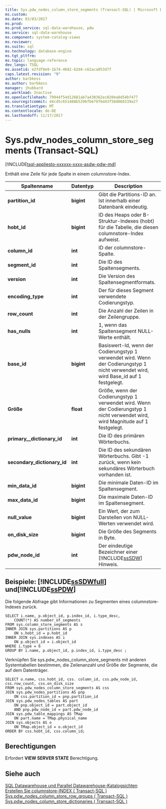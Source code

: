 ```yaml
---
title: Sys.pdw_nodes_column_store_segments (Transact-SQL) | Microsoft Docs
ms.custom: 
ms.date: 03/03/2017
ms.prod: 
ms.prod_service: sql-data-warehouse, pdw
ms.service: sql-data-warehouse
ms.component: system-catalog-views
ms.reviewer: 
ms.suite: sql
ms.technology: database-engine
ms.tgt_pltfrm: 
ms.topic: language-reference
dev_langs: TSQL
ms.assetid: e2fdf8e9-1b74-4682-b2d4-c62aca053d7f
caps.latest.revision: "9"
author: barbkess
ms.author: barbkess
manager: jhubbard
ms.workload: Inactive
ms.openlocfilehash: 79944f54d12681ab7a430362ec0204a8d54bf477
ms.sourcegitcommit: 44cd5c651488b5296fb679f6d43f50d068339a27
ms.translationtype: MT
ms.contentlocale: de-DE
ms.lasthandoff: 11/17/2017
---
```

# <a name="syspdwnodescolumnstoresegments-transact-sql"></a>Sys.pdw_nodes_column_store_segments (Transact-SQL)
[!INCLUDE[tsql-appliesto-xxxxxx-xxxx-asdw-pdw-md](../../includes/tsql-appliesto-xxxxxx-xxxx-asdw-pdw-md.md)]

  Enthält eine Zeile für jede Spalte in einem columnstore-Index.  
  
|Spaltenname|Datentyp|Description|  
|-----------------|---------------|-----------------|  
|**partition_id**|**bigint**|Gibt die Partitions-ID an. Ist innerhalb einer Datenbank eindeutig.|  
|**hobt_id**|**bigint**|ID des Heaps oder B-Struktur-Indexes (hobt) für die Tabelle, die diesen columnstore-Index aufweist.|  
|**column_id**|**int**|ID der columnstore-Spalte.|  
|**segment_id**|**int**|Die ID des Spaltensegments.|  
|**version**|**int**|Die Version des Spaltensegmentformats.|  
|**encoding_type**|**int**|Der für dieses Segment verwendete Codierungstyp.|  
|**row_count**|**int**|Die Anzahl der Zeilen in der Zeilengruppe.|  
|**has_nulls**|**int**|1, wenn das Spaltensegment NULL-Werte enthält.|  
|**base_id**|**bigint**|Basiswert-Id, wenn der Codierungstyp 1 verwendet wird.  Wenn der Codierungstyp 1 nicht verwendet wird, wird Base_id auf 1 festgelegt.|  
|**Größe**|**float**|Größe, wenn der Codierungstyp 1 verwendet wird.  Wenn der Codierungstyp 1 nicht verwendet wird, wird Magnitude auf 1 festgelegt.|  
|**primary__dictionary_id**|**int**|Die ID des primären Wörterbuchs.|  
|**secondary_dictionary_id**|**int**|Die ID des sekundären Wörterbuchs. Gibt -1 zurück, wenn kein sekundäres Wörterbuch vorhanden ist.|  
|**min_data_id**|**bigint**|Die minimale Daten-ID im Spaltensegment.|  
|**max_data_id**|**bigint**|Die maximale Daten-ID im Spaltensegment.|  
|**null_value**|**bigint**|Ein Wert, der zum Darstellen von NULL-Werten verwendet wird.|  
|**on_disk_size**|**bigint**|Die Größe des Segments in Byte.|  
|**pdw_node_id**|**int**|Der eindeutige Bezeichner einer [!INCLUDE[ssSDW](../../includes/sssdw-md.md)] Hinweis.|  
  
## <a name="examples-includesssdwfullincludessssdwfull-mdmd-and-includesspdwincludessspdw-mdmd"></a>Beispiele: [!INCLUDE[ssSDWfull](../../includes/sssdwfull-md.md)] und[!INCLUDE[ssPDW](../../includes/sspdw-md.md)]  
 Die folgende Abfrage gibt Informationen zu Segmenten eines columnstore-Indexes zurück.  
  
```tsql  
SELECT i.name, p.object_id, p.index_id, i.type_desc,   
    COUNT(*) AS number_of_segments  
FROM sys.column_store_segments AS s   
INNER JOIN sys.partitions AS p   
    ON s.hobt_id = p.hobt_id   
INNER JOIN sys.indexes AS i   
    ON p.object_id = i.object_id  
WHERE i.type = 6  
GROUP BY i.name, p.object_id, p.index_id, i.type_desc ;  
```  
  
 Verknüpfen Sie sys.pdw_nodes_column_store_segments mit anderen Systemtabellen bestimmen, die Zeilenanzahl und Größe der Segmente, die auf dem Datenträger.  
  
```  
SELECT o.name, css.hobt_id, css. column_id, css.pdw_node_id, css.row_count, css.on_disk_size  
FROM sys.pdw_nodes_column_store_segments AS css  
JOIN sys.pdw_nodes_partitions AS pnp  
    ON css.partition_id = pnp.partition_id  
JOIN sys.pdw_nodes_tables AS part  
    ON pnp.object_id = part.object_id   
    AND pnp.pdw_node_id = part.pdw_node_id  
JOIN sys.pdw_table_mappings AS TMap  
    ON part.name = TMap.physical_name  
JOIN sys.objects AS o  
    ON TMap.object_id = o.object_id  
ORDER BY css.hobt_id, css.column_id;  
```  
  
## <a name="permissions"></a>Berechtigungen  
 Erfordert **VIEW SERVER STATE** Berechtigung.  
  
## <a name="see-also"></a>Siehe auch  
 [SQL Datawarehouse und Parallel Datawarehouse-Katalogsichten](../../relational-databases/system-catalog-views/sql-data-warehouse-and-parallel-data-warehouse-catalog-views.md)   
 [Erstellen Sie columnstore-INDEX &#40; Transact-SQL &#41;](../../t-sql/statements/create-columnstore-index-transact-sql.md)   
 [Sys.pdw_nodes_column_store_row_groups &#40; Transact-SQL &#41;](../../relational-databases/system-catalog-views/sys-pdw-nodes-column-store-row-groups-transact-sql.md)   
 [Sys.pdw_nodes_column_store_dictionaries &#40; Transact-SQL &#41;](../../relational-databases/system-catalog-views/sys-pdw-nodes-column-store-dictionaries-transact-sql.md)  
  
  

